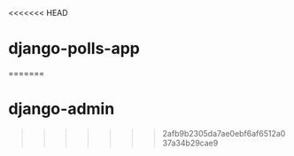<<<<<<< HEAD
# django-polls-app
=======
# django-admin
>>>>>>> 2afb9b2305da7ae0ebf6af6512a037a34b29cae9
